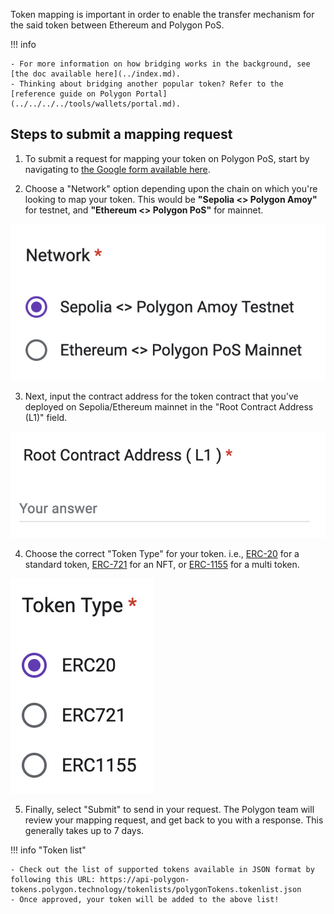 Token mapping is important in order to enable the transfer mechanism for the said token between Ethereum and Polygon PoS.

!!! info

    - For more information on how bridging works in the background, see [the doc available here](../index.md).
    - Thinking about bridging another popular token? Refer to the [reference guide on Polygon Portal](../../../../tools/wallets/portal.md).

## Steps to submit a mapping request

1. To submit a request for mapping your token on Polygon PoS, start by navigating to [the Google form available here](https://docs.google.com/forms/d/e/1FAIpQLSeq8HTef2dYpRx35_WWYhyr4C146K9dfhyYJQcoD1RuTTVABg/viewform).

2. Choose a "Network" option depending upon the chain on which you're looking to map your token. This would be **"Sepolia <> Polygon Amoy"** for testnet, and **"Ethereum <> Polygon PoS"** for mainnet.

  ![](../../../../img/pos/token-mapping-1.png)

3. Next, input the contract address for the token contract that you've deployed on Sepolia/Ethereum mainnet in the "Root Contract Address (L1)" field.

  ![](../../../../img/pos/token-mapping-2.png)

4. Choose the correct "Token Type" for your token. i.e., [ERC-20](https://eips.ethereum.org/EIPS/eip-20) for a standard token, [ERC-721](https://eips.ethereum.org/EIPS/eip-721) for an NFT, or [ERC-1155](https://eips.ethereum.org/EIPS/eip-1155) for a multi token.

  ![](../../../../img/pos/token-mapping-3.png)

5. Finally, select "Submit" to send in your request. The Polygon team will review your mapping request, and get back to you with a response. This generally takes up to 7 days.

!!! info "Token list"

    - Check out the list of supported tokens available in JSON format by following this URL: https://api-polygon-tokens.polygon.technology/tokenlists/polygonTokens.tokenlist.json
    - Once approved, your token will be added to the above list!
